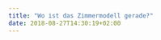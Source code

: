 ```yaml
---
title: "Wo ist das Zimmermodell gerade?"
date: 2018-08-27T14:30:19+02:00
---
```


<script src='https://api.mapbox.com/mapbox-gl-js/v0.44.2/mapbox-gl.js'></script>
<link href='https://api.mapbox.com/mapbox-gl-js/v0.44.2/mapbox-gl.css' rel='stylesheet' />

<div id='ca-demonstrator-map'></div>
<script>
    mapboxgl.accessToken = 'pk.eyJ1IjoiY29sbGVnaXVtYWNhZGVtaWN1bSIsImEiOiJjamdwZGFreWMwMzNiMzNvZmloZWs3eHNxIn0.ClXp6n8qltuq-IO9cUnsqw';
    var map = new mapboxgl.Map({
        container: 'ca-demonstrator-map',
        center: [8.6936,49.4101],
        zoom: 13,
        bearing: 0,
        pitch: 0,
        style: 'mapbox://styles/collegiumacademicum/cjh3tor1j2nha2rp86mehjslm'
    });

    map.on("load", function () {
        var el = document.createElement('div');
        el.className = 'marker';

        new mapboxgl.Marker(el)
        .setLngLat([8.68836,49.40756])
        .setPopup(new mapboxgl.Popup({ offset: 25 })
        .setHTML('Fensterplatz: <address>Kurfürsten-Anlage 58, 69117 Heidelberg</address>'))
        .addTo(map);
    });
</script>
